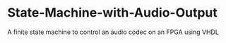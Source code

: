# State-Machine-with-Audio-Output
A finite state machine to control an audio codec on an FPGA using VHDL
